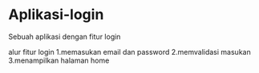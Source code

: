 # Aplikasi-login
Sebuah aplikasi dengan fitur login

alur fitur login
1.memasukan email dan password
2.memvalidasi masukan
3.menampilkan halaman home
